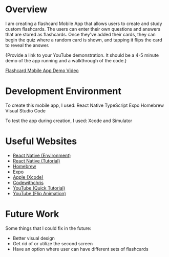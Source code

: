 # Overview

I am creating a flashcard Mobile App that allows users to create and study custom flashcards. The users can enter their own questions and answers that are stored as flashcards. Once they've added their cards, they can begin the quiz where a random card is shown, and tapping it flips the card to reveal the answer.

{Provide a link to your YouTube demonstration. It should be a 4-5 minute demo of the app running and a walkthrough of the code.}

[Flashcard Mobile App Demo Video](https://youtu.be/C7aym1m-_Og)

# Development Environment

To create this mobile app, I used:
React Native
TypeScript
Expo
Homebrew
Visual Studio Code

To test the app during creation, I used:
Xcode and Simulator

# Useful Websites

- [React Native (Environment)](https://reactnative.dev/docs/set-up-your-environment)
- [React Native (Tutorial)](https://reactnative.dev/docs/tutorial)
- [Homebrew](https://brew.sh)
- [Expo](https://docs.expo.dev/get-started/start-developing)
- [Apple (Xcode)](https://developer.apple.com/xcode/)
- [Codewithchris](https://codewithchris.com/xcode-tutorial)
- [YouTube (Quick Tutorial)](https://www.youtube.com/watch?v=J2j1yk-34OY&ab_channel=NetNinja)
- [YouTube (Flip Animation)](https://www.youtube.com/watch?v=ghLuM0ANOk4&ab_channel=JonasGr%C3%B8ndahl)

# Future Work

Some things that I could fix in the future:

- Better visual design
- Get rid of or utilize the second screen
- Have an option where user can have different sets of flashcards
